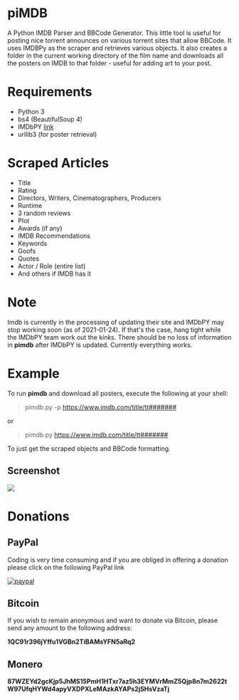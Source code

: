 # piMDB

A Python IMDB Parser and BBCode Generator. This little tool is useful for posting nice torrent announces on various torrent sites that allow BBCode. It uses IMDBPy as the scraper and retrieves various objects. It also creates a folder in the current working directory of the film name and downloads all the posters on IMDB to that folder - useful for adding art to your post. 

# Requirements 

- Python 3
- bs4 (BeautifulSoup 4)
- IMDbPY [link](https://imdbpy.github.io/)
- urllib3 (for poster retrieval) 


# Scraped Articles
- Title
- Rating 
- Directors, Writers, Cinematographers, Producers
- Runtime
- 3 random reviews
- Plot
- Awards (if any)
- IMDB Recommendations
- Keywords
- Goofs
- Quotes
- Actor / Role (entire list)
- And others if IMDB has it 

# Note
Imdb is currently in the processing of updating their site and IMDbPY may stop working soon (as of 2021-01-24). If that's the case, hang tight while the IMDbPY team work out the kinks. There should be no loss of information in **pimdb** after IMDbPY is updated. Currently everything works. 

# Example 

To run **pimdb** and download all posters, execute the following at your shell:

> pimdb.py -p https://www.imdb.com/title/tt####### 

or

> pimdb.py https://www.imdb.com/title/tt#######

To just get the scraped objects and BBCode formatting.

## Screenshot

![](https://i.imgur.com/t68Bmhz.jpg)


# Donations

## PayPal
Coding is very time consuming and if you are obliged in offering a donation please click on the following PayPal link

[![paypal](https://i.imgur.com/KSkRsgR.png)](https://www.paypal.com/donate?hosted_button_id=6LXBPHPTDDX56)

## Bitcoin
If you wish to remain anonymous and want to donate via Bitcoin, please send any amount to the following address:

**1QC91r396jYffu1VGBn2TiBAMsYFN5aRq2**

## Monero

**87WZEYd2gcKjp5JhMS15PmH1HTxr7az5h3EYMVrMmZ5Qjp8n7m2622tW97UfqHYWd4apyVXDPXLeMAzkAYAPs2jSHsVzaTj**

